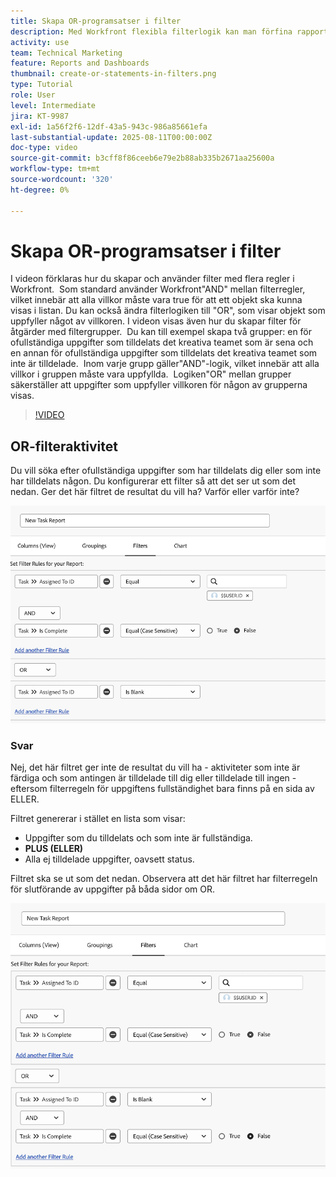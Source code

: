 ```yaml
---
title: Skapa OR-programsatser i filter
description: Med Workfront flexibla filterlogik kan man förfina rapportvyer med standardreglerna"AND", valfria"OR"-villkor och ordnade filtergrupper för komplexa kriterier.
activity: use
team: Technical Marketing
feature: Reports and Dashboards
thumbnail: create-or-statements-in-filters.png
type: Tutorial
role: User
level: Intermediate
jira: KT-9987
exl-id: 1a56f2f6-12df-43a5-943c-986a85661efa
last-substantial-update: 2025-08-11T00:00:00Z
doc-type: video
source-git-commit: b3cff8f86ceeb6e79e2b88ab335b2671aa25600a
workflow-type: tm+mt
source-wordcount: '320'
ht-degree: 0%

---
```


# Skapa OR-programsatser i filter

I videon förklaras hur du skapar och använder filter med flera regler i Workfront. &#x200B; Som standard använder Workfront&quot;AND&quot; mellan filterregler, vilket innebär att alla villkor måste vara true för att ett objekt ska kunna visas i listan.
Du kan också ändra filterlogiken till &quot;OR&quot;, som visar objekt som uppfyller något av villkoren.
I videon visas även hur du skapar filter för åtgärder med filtergrupper. &#x200B; Du kan till exempel skapa två grupper: en för ofullständiga uppgifter som tilldelats det kreativa teamet som är sena och en annan för ofullständiga uppgifter som tilldelats det kreativa teamet som inte är tilldelade. &#x200B; Inom varje grupp gäller&quot;AND&quot;-logik, vilket innebär att alla villkor i gruppen måste vara uppfyllda. &#x200B; Logiken&quot;OR&quot; mellan grupper säkerställer att uppgifter som uppfyller villkoren för någon av grupperna visas.

>[!VIDEO](https://video.tv.adobe.com/v/3470692/?quality=12&learn=on)

## OR-filteraktivitet

Du vill söka efter ofullständiga uppgifter som har tilldelats dig eller som inte har tilldelats någon. Du konfigurerar ett filter så att det ser ut som det nedan. Ger det här filtret de resultat du vill ha? Varför eller varför inte?

![En bild av en felaktigt skapad OR-programsats i [!DNL Workfront]](assets/or-statement-your-turn-1.png)

### Svar

Nej, det här filtret ger inte de resultat du vill ha - aktiviteter som inte är färdiga och som antingen är tilldelade till dig eller tilldelade till ingen - eftersom filterregeln för uppgiftens fullständighet bara finns på en sida av ELLER.

Filtret genererar i stället en lista som visar:

* Uppgifter som du tilldelats och som inte är fullständiga.
* **PLUS (ELLER)**
* Alla ej tilldelade uppgifter, oavsett status.

Filtret ska se ut som det nedan. Observera att det här filtret har filterregeln för slutförande av uppgifter på båda sidor om OR.

![En bild av en korrekt skapad OR-programsats i [!DNL Workfront]](assets/or-statement-your-turn-2.png)
